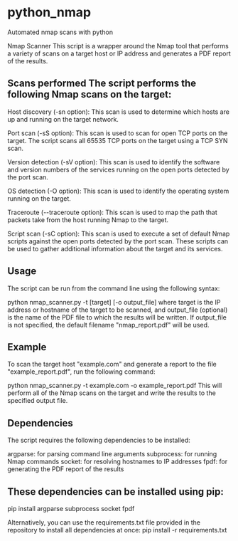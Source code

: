 # python_nmap
Automated nmap scans with python 


Nmap Scanner
This script is a wrapper around the Nmap tool that performs a variety of scans on a target host or IP address and generates a PDF report of the results.

Scans performed
The script performs the following Nmap scans on the target:
-------------------------------------------------------------------------------
Host discovery (-sn option): This scan is used to determine which hosts are up and running on the target network.

Port scan (-sS option): This scan is used to scan for open TCP ports on the target. The script scans all 65535 TCP ports on the target using a TCP SYN scan.

Version detection (-sV option): This scan is used to identify the software and version numbers of the services running on the open ports detected by the port scan.

OS detection (-O option): This scan is used to identify the operating system running on the target.

Traceroute (--traceroute option): This scan is used to map the path that packets take from the host running Nmap to the target.

Script scan (-sC option): This scan is used to execute a set of default Nmap scripts against the open ports detected by the port scan. These scripts can be used to gather additional information about the target and its services.

Usage
---------------------------------------
The script can be run from the command line using the following syntax:


python nmap_scanner.py -t [target] [-o output_file]
where target is the IP address or hostname of the target to be scanned, and output_file (optional) is the name of the PDF file to which the results will be written. If output_file is not specified, the default filename "nmap_report.pdf" will be used.

Example
---------------------------------------------------------------------------
To scan the target host "example.com" and generate a report to the file "example_report.pdf", run the following command:

python nmap_scanner.py -t example.com -o example_report.pdf
This will perform all of the Nmap scans on the target and write the results to the specified output file.

Dependencies
----------------------------
The script requires the following dependencies to be installed:

argparse: for parsing command line arguments
subprocess: for running Nmap commands
socket: for resolving hostnames to IP addresses
fpdf: for generating the PDF report of the results

These dependencies can be installed using pip:
---------------------------------------------
pip install argparse subprocess socket fpdf


Alternatively, you can use the requirements.txt file provided in the repository to install all dependencies at once:
pip install -r requirements.txt

